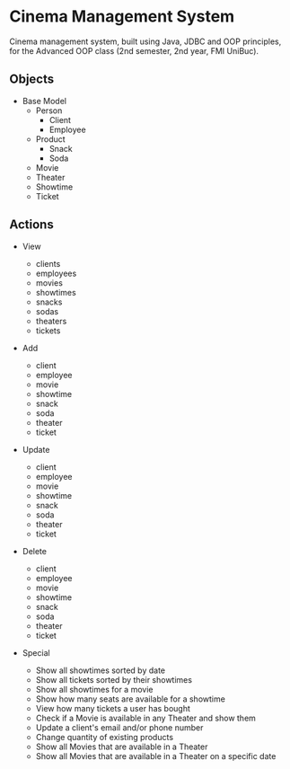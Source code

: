 # Cinema Management System

Cinema management system, built using Java, JDBC and OOP principles, for the Advanced OOP class (2nd semester, 2nd year, FMI UniBuc).

## Objects
- Base Model
    - Person
        - Client
        - Employee
    - Product
        - Snack
        - Soda
    - Movie
    - Theater
    - Showtime
    - Ticket

## Actions
- View
    - clients
    - employees
    - movies
    - showtimes
    - snacks
    - sodas
    - theaters
    - tickets

- Add
    - client
    - employee
    - movie
    - showtime
    - snack
    - soda
    - theater
    - ticket
  
- Update
    - client
    - employee
    - movie
    - showtime
    - snack
    - soda
    - theater
    - ticket    

- Delete
    - client
    - employee
    - movie
    - showtime
    - snack
    - soda
    - theater
    - ticket

- Special
    - Show all showtimes sorted by date
    - Show all tickets sorted by their showtimes
    - Show all showtimes for a movie
    - Show how many seats are available for a showtime
    - View how many tickets a user has bought
    - Check if a Movie is available in any Theater and show them
    - Update a client's email and/or phone number
    - Change quantity of existing products
    - Show all Movies that are available in a Theater
    - Show all Movies that are available in a Theater on a specific date